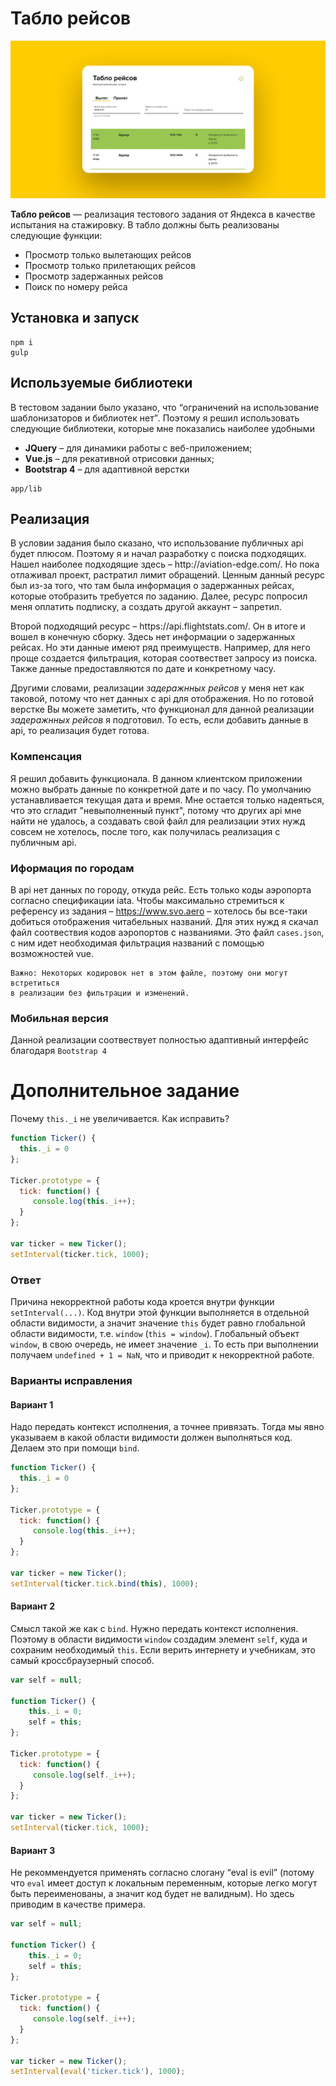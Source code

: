 <h1>Табло рейсов</h1>

<p><img src="app/img/preview.jpg" alt="preview"></p>

<p><strong>Табло рейсов</strong> — реализация тестового задания от Яндекса в качестве испытания на стажировку. В табло должны быть реализованы следующие функции:</p>

<ul>
  <li>Просмотр только вылетающих рейсов</li>
  <li>Просмотр только прилетающих рейсов</li>
  <li>Просмотр задержанных рейсов</li>
  <li>Поиск по номеру рейса</li>
</ul>

<h2>Установка и запуск</h2>

    npm i
    gulp

<h2>Используемые библиотеки</h2>

<p>В тестовом задании было указано, что <q>ограничений на использование шаблонизаторов и библиотек нет</q>. Поэтому я решил использовать следующие библиотеки, которые мне показались наиболее удобными</p>

<ul>
  <li><strong>JQuery</strong> – для динамики работы с веб-приложением;</li>
  <li><strong>Vue.js</strong> – для рекативной отрисовки данных;</li>
  <li><strong>Bootstrap 4</strong> – для адаптивной верстки</li>
</ul>

    app/lib

<h2>Реализация</h2>

<p>В условии задания было сказано, что использование публичных api будет плюсом. Поэтому я и начал разработку с поиска подходящих.
  Нашел наиболее подходящие здесь – http://aviation-edge.com/. Но пока отлаживал проект, растратил лимит обращений.
  Ценным данный ресурс был из-за того, что там была информация о задержанных рейсах, которые отобразить требуется по заданию. Далее,
  ресурс попросил меня оплатить подписку, а создать другой аккаунт – запретил.
</p>

<p>Второй подходящий ресурс – https://api.flightstats.com/. Он в итоге и вошел в конечную сборку. Здесь нет информации о задержанных рейсах.
  Но эти данные имеют ряд преимуществ. Например, для него проще создается фильтрация, которая соотвествет запросу из поиска. Также данные предоставляются по дате и конкретному часу.
</p>

<p>Другими словами, реализации <i>задеражнных рейсов</i> у меня нет как таковой, потому что нет данных с api для отображения. Но по готовой верстке
  Вы можете заметить, что функционал для данной реализации <i>задеражнных рейсов</i> я подготовил. То есть, если добавить данные в api, то реализация будет готова.
</p>

<h3>Компенсация</h3>

<p>Я решил добавить функционала. В данном клиентском приложении можно выбрать данные по конкретной дате и по часу. По умолчанию устанавливается текущая дата и время.
  Мне остается только надеяться, что это сгладит "невыполненный пункт", потому что других api мне найти не удалось, а создавать свой файл для реализации этих нужд совсем не хотелось,
  после того, как получилась реализация с публичным api.
</p>

<h3>Иформация по городам</h3>

<p>В api нет данных по городу, откуда рейс. Есть только коды аэропорта согласно спецификации iata. Чтобы максимально стремиться к референсу из задания – 
  <a href="https://www.svo.aero/ru/timetable/departure?date=today&period=16:00-18:00&terminal=all">https://www.svo.aero</a> – хотелось бы все-таки добиться отображения читабельных названий.
  Для этих нужд я скачал файл соотвествия кодов аэропортов с названиями. Это файл <code>cases.json</code>, с ним идет необходимая фильтрация названий с помощью возможностей vue.
</p>

    Важно: Некоторых кодировок нет в этом файле, поэтому они могут встретиться
    в реализации без фильтрации и изменений.

<h3>Мобильная версия</h3>

<p>Данной реализации соотвествует полностью адаптивный интерфейс благодаря <code>Bootstrap 4</code></p>

<h1>Дополнительное задание</h1>

<p>Почему <code>this._i</code> не увеличивается. Как исправить?</p>

```javascript
function Ticker() {
  this._i = 0
};

Ticker.prototype = {
  tick: function() {
     console.log(this._i++);
  }
};

var ticker = new Ticker();
setInterval(ticker.tick, 1000);
```
<h3>Ответ</h3>

<p>Причина некорректной работы кода кроется внутри функции <code>setInterval(...)</code>.
Код внутри этой функции выполняется в отдельной области видимости, а значит значение <code>this</code> будет равно глобальной области видимости, т.е. <code>window</code> (<code>this = window</code>).
Глобальный объект <code>window</code>, в свою очередь, не имеет значение <code>_i</code>. То есть при выполнении получаем <code>undefined + 1 = NaN</code>, что и приводит к некорректной работе.
</p>

<h3>Варианты исправления</h3>

<h4>Вариант 1</h4>

<p>Надо передать контекст исполнения, а точнее привязать. Тогда мы явно указываем в какой области видимости должен выполняться код. Делаем это при помощи <code>bind</code>.</p>

```javascript
function Ticker() {
  this._i = 0
};

Ticker.prototype = {
  tick: function() {
     console.log(this._i++);
  }
};

var ticker = new Ticker();
setInterval(ticker.tick.bind(this), 1000);
```

<h4>Вариант 2</h4>

<p>Смысл такой же как с <code>bind</code>. Нужно передать контекст исполнения. Поэтому в области видимости <code>window</code> создадим элемент <code>self</code>, куда и сохраним необходимый <code>this</code>.
Если верить интернету и учебникам, это самый кроссбраузерный способ.
</p>

```javascript
var self = null;

function Ticker() {
    this._i = 0;
    self = this;
};

Ticker.prototype = {
  tick: function() {
     console.log(self._i++);
  }
};

var ticker = new Ticker();
setInterval(ticker.tick, 1000);
```
<h4>Вариант 3</h4>
<p>Не рекоммендуется применять согласно слогану <q>eval is evil</q> (потому что <code>eval</code> имеет доступ к локальным переменным, которые легко могут быть переименованы, а значит код будет не валидным). Но здесь приводим в качестве примера.</p>

```javascript
var self = null;

function Ticker() {
    this._i = 0;
    self = this;
};

Ticker.prototype = {
  tick: function() {
     console.log(self._i++);
  }
};

var ticker = new Ticker();
setInterval(eval('ticker.tick'), 1000);
```
